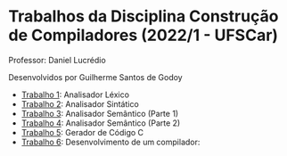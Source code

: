 # Trabalhos da Disciplina Construção de Compiladores (2022/1 - UFSCar)
Professor: Daniel Lucrédio

Desenvolvidos por Guilherme Santos de Godoy

- [Trabalho 1](https://github.com/GuilhermeSGodoy/Construcao-Compiladores/tree/main/T1): Analisador Léxico
- [Trabalho 2](https://github.com/GuilhermeSGodoy/Construcao-Compiladores/tree/main/T2): Analisador Sintático
- [Trabalho 3](https://github.com/GuilhermeSGodoy/Construcao-Compiladores/tree/main/T3): Analisador Semântico (Parte 1)
- [Trabalho 4](https://github.com/GuilhermeSGodoy/Construcao-Compiladores/tree/main/T4): Analisador Semântico (Parte 2)
- [Trabalho 5](https://github.com/GuilhermeSGodoy/Construcao-Compiladores/tree/main/T5): Gerador de Código C
- [Trabalho 6](https://github.com/GuilhermeSGodoy/Construcao-Compiladores/tree/main/T6): Desenvolvimento de um compilador: 
